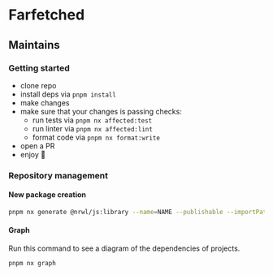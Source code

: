 # Farfetched

## Maintains

### Getting started

- clone repo
- install deps via `pnpm install`
- make changes
- make sure that your changes is passing checks:
  - run tests via `pnpm nx affected:test`
  - run linter via `pnpm nx affected:lint`
  - format code via `pnpm nx format:write`
- open a PR
- enjoy 🎉

### Repository management

#### New package creation

```sh
pnpm nx generate @nrwl/js:library --name=NAME --publishable --importPath @farfetched/NAME
```

#### Graph

Run this command to see a diagram of the dependencies of projects.

```sh
pnpm nx graph
```

